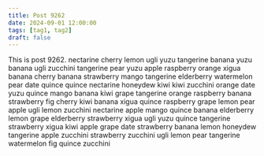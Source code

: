 ```yaml
---
title: Post 9262
date: 2024-09-01 12:00:00
tags: [tag1, tag2]
draft: false
---
```

This is post 9262.
nectarine
cherry
lemon
ugli
yuzu
tangerine
banana
yuzu
banana
ugli
zucchini
tangerine
pear
yuzu
apple
raspberry
orange
xigua
banana
cherry
banana
strawberry
mango
tangerine
elderberry
watermelon
pear
date
quince
quince
nectarine
honeydew
kiwi
kiwi
zucchini
orange
date
yuzu
quince
mango
banana
kiwi
grape
tangerine
orange
raspberry
banana
strawberry
fig
cherry
kiwi
banana
xigua
quince
raspberry
grape
lemon
pear
apple
ugli
lemon
zucchini
nectarine
apple
mango
quince
banana
elderberry
lemon
grape
elderberry
strawberry
xigua
ugli
yuzu
quince
tangerine
strawberry
xigua
kiwi
apple
grape
date
strawberry
banana
lemon
honeydew
tangerine
apple
zucchini
strawberry
zucchini
ugli
lemon
pear
tangerine
watermelon
fig
quince
zucchini
